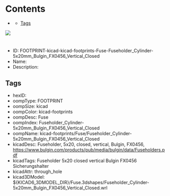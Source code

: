 



Contents
========

* [](#)
	* [Tags](#tags)
  
![][im]
# 

- ID: FOOTPRINT-kicad-kicad-footprints-Fuse-Fuseholder_Cylinder-5x20mm_Bulgin_FX0456_Vertical_Closed
- Name: 
- Description: 

## Tags

- hexID: 
- oompType: FOOTPRINT
- oompSize: kicad
- oompColor: kicad-footprints
- oompDesc: Fuse
- oompIndex: Fuseholder_Cylinder-5x20mm_Bulgin_FX0456_Vertical_Closed
- oompName: kicad-footprints/Fuse/Fuseholder_Cylinder-5x20mm_Bulgin_FX0456_Vertical_Closed
- kicadDesc: Fuseholder, 5x20, closed, vertical, Bulgin, FX0456, https://www.bulgin.com/products/pub/media/bulgin/data/Fuseholders.pdf
- kicadTags: Fuseholder 5x20 closed vertical Bulgin FX0456 Sicherungshalter
- kicadAttr: through_hole
- kicad3DModel: ${KICAD6_3DMODEL_DIR}/Fuse.3dshapes/Fuseholder_Cylinder-5x20mm_Bulgin_FX0456_Vertical_Closed.wrl



[im]: image.png
